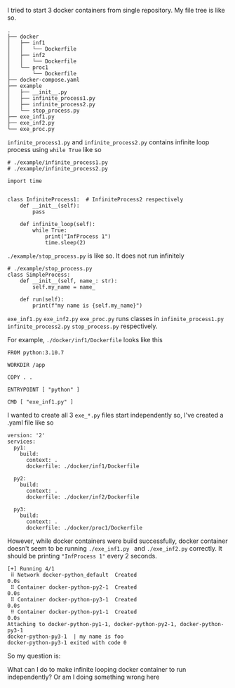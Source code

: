 I tried to start 3 docker containers from single repository. 
My file tree is like so.

```
.
├── docker
│   ├── inf1
│   │   └── Dockerfile
│   ├── inf2
│   │   └── Dockerfile
│   └── proc1
│       └── Dockerfile
├── docker-compose.yaml
├── example
│   ├── __init__.py
│   ├── infinite_process1.py
│   ├── infinite_process2.py
│   └── stop_process.py
├── exe_inf1.py
├── exe_inf2.py
└── exe_proc.py

```

`infinite_process1.py` and `infinite_process2.py` contains infinite loop process using `while True` like so

```
# ./example/infinite_process1.py
# ./example/infinite_process2.py

import time


class InfiniteProcess1:  # InfiniteProcess2 respectively
    def __init__(self):
        pass

    def infinite_loop(self):
        while True:
            print("InfProcess 1")
            time.sleep(2)
```

`./example/stop_process.py` is like so. It does not run infinitely

```
# ./example/stop_process.py
class SimpleProcess:
    def __init__(self, name_: str):
        self.my_name = name_

    def run(self):
        print(f"my name is {self.my_name}")
```

`exe_inf1.py` `exe_inf2.py` `exe_proc.py` runs classes in `infinite_process1.py` `infinite_process2.py` `stop_process.py` respectively. 

For example, `./docker/inf1/Dockerfile` looks like this

```
FROM python:3.10.7

WORKDIR /app

COPY . .

ENTRYPOINT [ "python" ]

CMD [ "exe_inf1.py" ]
```

I wanted to create all 3 `exe_*.py` files start independently so, I've created a .yaml file like so
```
version: '2'
services:
  py1:
    build:
      context: .
      dockerfile: ./docker/inf1/Dockerfile
  
  py2:
    build:
      context: .
      dockerfile: ./docker/inf2/Dockerfile

  py3:
    build:
      context: .
      dockerfile: ./docker/proc1/Dockerfile
```

However, while docker containers were build successfully, docker container doesn't seem to be running `./exe_inf1.py ` and `./exe_inf2.py` correctly. It should be printing `"InfProcess 1"` every 2 seconds. 

```
[+] Running 4/1
 ⠿ Network docker-python_default  Created                                                         0.0s
 ⠿ Container docker-python-py2-1  Created                                                         0.0s
 ⠿ Container docker-python-py3-1  Created                                                         0.0s
 ⠿ Container docker-python-py1-1  Created                                                         0.0s
Attaching to docker-python-py1-1, docker-python-py2-1, docker-python-py3-1
docker-python-py3-1  | my name is foo
docker-python-py3-1 exited with code 0
```

So my question is:

What can I do to make infinite looping docker container to run independently? Or am I doing something wrong here